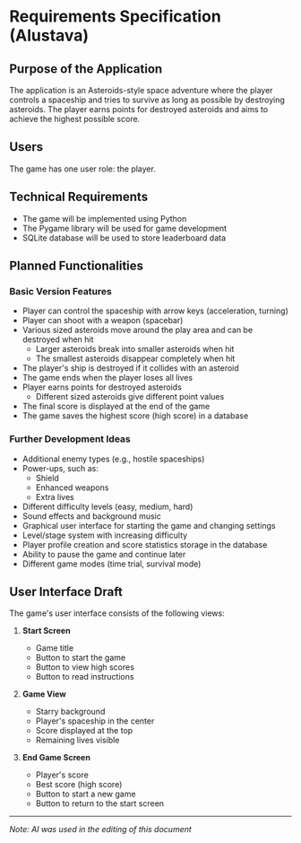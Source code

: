 # Requirements Specification (Alustava)

## Purpose of the Application

The application is an Asteroids-style space adventure where the player controls a spaceship and tries to survive as long as possible by destroying asteroids. The player earns points for destroyed asteroids and aims to achieve the highest possible score.

## Users

The game has one user role: the player.

## Technical Requirements

* The game will be implemented using Python
* The Pygame library will be used for game development
* SQLite database will be used to store leaderboard data

## Planned Functionalities

### Basic Version Features

* Player can control the spaceship with arrow keys (acceleration, turning)
* Player can shoot with a weapon (spacebar)
* Various sized asteroids move around the play area and can be destroyed when hit
   * Larger asteroids break into smaller asteroids when hit
   * The smallest asteroids disappear completely when hit
* The player's ship is destroyed if it collides with an asteroid
* The game ends when the player loses all lives
* Player earns points for destroyed asteroids
   * Different sized asteroids give different point values
* The final score is displayed at the end of the game
* The game saves the highest score (high score) in a database

### Further Development Ideas

* Additional enemy types (e.g., hostile spaceships)
* Power-ups, such as:
   * Shield
   * Enhanced weapons
   * Extra lives
* Different difficulty levels (easy, medium, hard)
* Sound effects and background music
* Graphical user interface for starting the game and changing settings
* Level/stage system with increasing difficulty
* Player profile creation and score statistics storage in the database
* Ability to pause the game and continue later
* Different game modes (time trial, survival mode)

## User Interface Draft

The game's user interface consists of the following views:

1. **Start Screen**
   * Game title
   * Button to start the game
   * Button to view high scores
   * Button to read instructions

2. **Game View**
   * Starry background
   * Player's spaceship in the center
   * Score displayed at the top
   * Remaining lives visible

3. **End Game Screen**
   * Player's score
   * Best score (high score)
   * Button to start a new game
   * Button to return to the start screen

---
*Note: AI was used in the editing of this document*